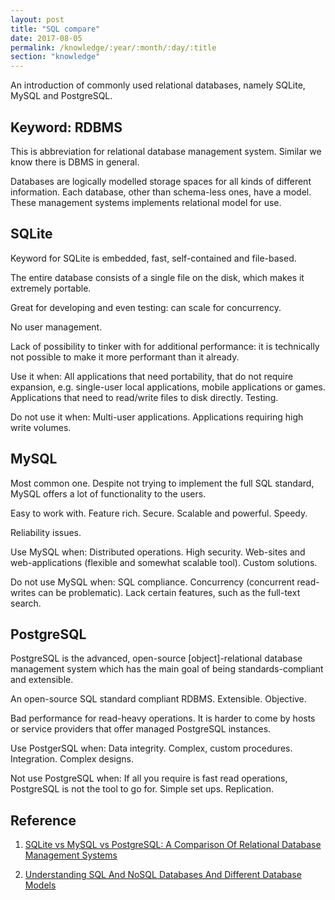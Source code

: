 ```yaml
---
layout: post
title: "SQL compare"
date: 2017-08-05
permalink: /knowledge/:year/:month/:day/:title
section: "knowledge"
---
```


An introduction of commonly used relational databases, namely SQLite, MySQL and PostgreSQL.

## Keyword: RDBMS
This is abbreviation for relational database management system. Similar we know there is DBMS in general.

Databases are logically modelled storage spaces for all kinds of different information. Each database, other than schema-less ones, have a model. These management systems implements relational model for use.

## SQLite
Keyword for SQLite is embedded, fast, self-contained and file-based.

The entire database consists of a single file on the disk, which makes it extremely portable.

Great for developing and even testing: can scale for concurrency.

No user management.

Lack of possibility to tinker with for additional performance: it is technically not possible to make it more performant than it already.

Use it when: All applications that need portability, that do not require expansion, e.g. single-user local applications, mobile applications or games. Applications that need to read/write files to disk directly. Testing.

Do not use it when: Multi-user applications. Applications requiring high write volumes.

## MySQL
Most common one. Despite not trying to implement the full SQL standard, MySQL offers a lot of functionality to the users.

Easy to work with. Feature rich. Secure. Scalable and powerful. Speedy.

Reliability issues. 

Use MySQL when: Distributed operations. High security. Web-sites and web-applications (flexible and somewhat scalable tool). Custom solutions.

Do not use MySQL when: SQL compliance. Concurrency (concurrent read-writes can be problematic). Lack certain features, such as the full-text search.

## PostgreSQL
PostgreSQL is the advanced, open-source [object]-relational database management system which has the main goal of being standards-compliant and extensible.

An open-source SQL standard compliant RDBMS. Extensible. Objective.

Bad performance for read-heavy operations. It is harder to come by hosts or service providers that offer managed PostgreSQL instances.

Use PostgerSQL when: Data integrity. Complex, custom procedures. Integration. Complex designs.

Not use PostgreSQL when: If all you require is fast read operations, PostgreSQL is not the tool to go for. Simple set ups. Replication.

## Reference
1. [SQLite vs MySQL vs PostgreSQL: A Comparison Of Relational Database Management Systems](https://www.digitalocean.com/community/tutorials/sqlite-vs-mysql-vs-postgresql-a-comparison-of-relational-database-management-systems)

2. [Understanding SQL And NoSQL Databases And Different Database Models](https://www.digitalocean.com/community/tutorials/understanding-sql-and-nosql-databases-and-different-database-models)